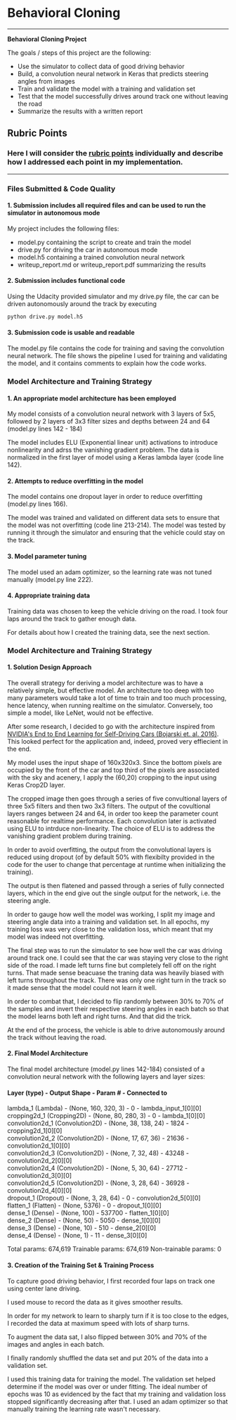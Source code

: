 # **Behavioral Cloning** 
---

**Behavioral Cloning Project**

The goals / steps of this project are the following:
* Use the simulator to collect data of good driving behavior
* Build, a convolution neural network in Keras that predicts steering angles from images
* Train and validate the model with a training and validation set
* Test that the model successfully drives around track one without leaving the road
* Summarize the results with a written report

## Rubric Points
### Here I will consider the [rubric points](https://review.udacity.com/#!/rubrics/432/view) individually and describe how I addressed each point in my implementation.  

---
### Files Submitted & Code Quality

#### 1. Submission includes all required files and can be used to run the simulator in autonomous mode

My project includes the following files:
* model.py containing the script to create and train the model
* drive.py for driving the car in autonomous mode
* model.h5 containing a trained convolution neural network 
* writeup_report.md or writeup_report.pdf summarizing the results

#### 2. Submission includes functional code
Using the Udacity provided simulator and my drive.py file, the car can be driven autonomously around the track by executing 
```sh
python drive.py model.h5
```

#### 3. Submission code is usable and readable

The model.py file contains the code for training and saving the convolution neural network. The file shows the pipeline I used for training and validating the model, and it contains comments to explain how the code works.

### Model Architecture and Training Strategy

#### 1. An appropriate model architecture has been employed

My model consists of a convolution neural network with 3 layers of 5x5, followed by 2 layers of 3x3 filter sizes and depths between 24 and 64 (model.py lines 142 - 184) 

The model includes ELU (Exponential linear unit) activations to introduce nonlinearity and adrss the vanishing gradient problem. The data is normalized in the first layer of model using a Keras lambda layer (code line 142). 

#### 2. Attempts to reduce overfitting in the model

The model contains one dropout layer in order to reduce overfitting (model.py lines 166). 

The model was trained and validated on different data sets to ensure that the model was not overfitting (code line 213-214). The model was tested by running it through the simulator and ensuring that the vehicle could stay on the track.

#### 3. Model parameter tuning

The model used an adam optimizer, so the learning rate was not tuned manually (model.py line 222).

#### 4. Appropriate training data

Training data was chosen to keep the vehicle driving on the road. I took four laps around the track to gather enough data.

For details about how I created the training data, see the next section. 

### Model Architecture and Training Strategy

#### 1. Solution Design Approach

The overall strategy for deriving a model architecture was to have a relatively simple, but effective model. An architecture too deep with too many parameters would take a lot of time to train and too much processing, hence latency, when running realtime on the simulator. Conversely, too simple a model, like LeNet, would not be effective.

After some research, I decided to go with the architecture inspired from [NVIDIA's 
End to End Learning for Self-Driving Cars (Bojarski et. al. 2016)](https://arxiv.org/abs/1604.07316). This looked perfect for the application and, indeed, proved very effiecient in the end.

My model uses the input shape of 160x320x3. Since the bottom pixels are occupied by the front of the car and top third of the pixels are associated with the sky and acenery, I apply the (60,20) cropping to the input using Keras Crop2D layer.

The cropped image then goes through a series of five convultional layers of three 5x5 filters and then two 3x3 filters. The output of the covultional layers ranges between 24 and 64, in order too keep the parameter count reasonable for realtime performance. Each convolution later is activated using ELU to intrduce non-linearity. The choice of ELU is to address the vanishing gradient problem during training.

In order to avoid overfitting, the output from the convolutional layers is reduced using dropout (of by default 50% with flexibilty provided in the code for the user to change that percentage at runtime when initializing the training). 

The output is then flatened and passed through a series of fully connected layers, which in the end give out the single output for the network, i.e. the steering angle.

In order to gauge how well the model was working, I split my image and steering angle data into a training and validation set. In all epochs, my training loss was very close to the validation loss, which meant that my model was indeed not overfitting.

The final step was to run the simulator to see how well the car was driving around track one. I could see that the car was staying very close to the right side of the road. I made left turns fine but completely fell off on the right turns. That made sense beacuase the traning data was heavily biased with left turns throughout the track. There was only one right turn in the track so it made sense that the model could not learn it well. 

In order to combat that, I decided to flip randomly between 30% to 70% of the samples and invert their respective steering angles in each batch so that the model learns both left and right turns. And that did the trick.

At the end of the process, the vehicle is able to drive autonomously around the track without leaving the road.

#### 2. Final Model Architecture

The final model architecture (model.py lines 142-184) consisted of a convolution neural network with the following layers and layer sizes:

#### Layer (type) - Output Shape - Param # - Connected to                     
lambda_1 (Lambda) - (None, 160, 320, 3) - 0 - lambda_input_1[0][0]             
cropping2d_1 (Cropping2D) - (None, 80, 280, 3) - 0 - lambda_1[0][0]                   
convolution2d_1 (Convolution2D) - (None, 38, 138, 24) - 1824 - cropping2d_1[0][0]               
convolution2d_2 (Convolution2D) - (None, 17, 67, 36) - 21636 - convolution2d_1[0][0]            
convolution2d_3 (Convolution2D) - (None, 7, 32, 48) - 43248 - convolution2d_2[0][0]            
convolution2d_4 (Convolution2D) - (None, 5, 30, 64) - 27712 - convolution2d_3[0][0]            
convolution2d_5 (Convolution2D) - (None, 3, 28, 64) - 36928 - convolution2d_4[0][0]            
dropout_1 (Dropout) - (None, 3, 28, 64) - 0 - convolution2d_5[0][0]            
flatten_1 (Flatten) - (None, 5376) - 0 - dropout_1[0][0]                  
dense_1 (Dense) - (None, 100) - 537700 - flatten_1[0][0]                  
dense_2 (Dense) - (None, 50) - 5050 - dense_1[0][0]                    
dense_3 (Dense) - (None, 10) - 510 - dense_2[0][0]                    
dense_4 (Dense) - (None, 1) - 11 - dense_3[0][0]                    

Total params: 674,619
Trainable params: 674,619
Non-trainable params: 0


#### 3. Creation of the Training Set & Training Process

To capture good driving behavior, I first recorded four laps on track one using center lane driving. 

I used mouse to record the data as it gives smoother results.

In order for my network to learn to sharply turn if it is too close to the edges, I recorded the data at maximum speed with lots of sharp turns.

To augment the data sat, I also flipped between 30% and 70% of the images and angles in each batch.

I finally randomly shuffled the data set and put 20% of the data into a validation set. 

I used this training data for training the model. The validation set helped determine if the model was over or under fitting. The ideal number of epochs was 10 as evidenced by the fact that my training and validation loss stopped significantly decreasing after that. I used an adam optimizer so that manually training the learning rate wasn't necessary.

